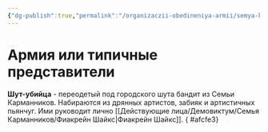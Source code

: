 ```yaml
---
{"dg-publish":true,"permalink":"/organizaczii-obedineniya-armii/semya-karmannikov/","dgPassFrontmatter":true}
---
```


# Армия или типичные представители

**Шут-убийца** - переодетый под городского шута бандит из Семьи Карманников. Набираются из дрянных артистов, забияк и артистичных пьянчуг. Ими руководит лично [[Действующие лица/Демовиктум/Семья Карманников/Фиакрейн Шайкс\|Фиакрейн Шайкс]].
{ #afcfe3}
